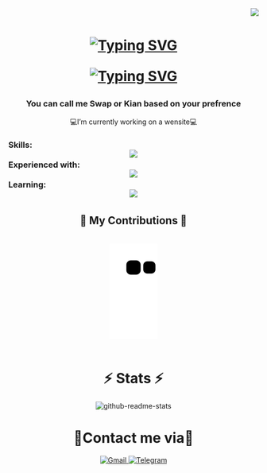 <div align=Right>
  <a href="https://visitorbadge.io/status?path=Swap1019"><img src="https://api.visitorbadge.io/api/visitors?path=Swap1019&label=Views&labelColor=%23f47373&countColor=%2337d67a&style=plastic&labelStyle=upper" /></a>
</div>

<h1 align=Center>
  <a href="https://git.io/typing-svg"><img src="https://readme-typing-svg.herokuapp.com?font=Fugaz+One&size=24&pause=1000&color=F0F70B&center=true&vCenter=true&repeat=false&width=435&lines=A+Sharp+Dev+Wants+To+Be+Full-Stack" alt="Typing SVG" /></a>
	
  <a href="https://git.io/typing-svg"><img src="https://readme-typing-svg.herokuapp.com?font=Roboto&weight=700&size=30&duration=2000&pause=500&color=232BF7&center=true&vCenter=true&width=435&lines=Hi+There+%F0%9F%91%8B;Name's+Kian" alt="Typing SVG" /></a>
</h1>

<div align=Center>
	<h3>
	You can call me Swap or Kian based on your prefrence 
	</h3>
  	💻I’m currently working on a wensite💻
</div>


<h3 align=Left>
  Skills:
    <div align=Center ><img src="https://skillicons.dev/icons?i=python" /></div>
  Experienced with:
		<div align=Center><img src="https://skillicons.dev/icons?i=mysql,redis,html,css,bootstrap" /></div>
  Learning:
		<div align=Center><img src="https://skillicons.dev/icons?i=django" /></div>
</h3>

 <div align="Center">
  <h2>🐍 My Contributions 🐍</h2>
  <br>
  <img alt="snake eating my contributions" src="https://github.com/Swap1019/Swap1019/blob/output/github-contribution-grid-snake2.svg" />
  <br/>
</div>


<br/>

<div align="Center">
	<h1>⚡ Stats ⚡</h1>
	<img alt="github-readme-stats" src="https://github-readme-stats.vercel.app/api?username=swap1019&theme=transparent&show_icons=true" />
</div>

<div align="Center">
	<h1>📱Contact me via📱</h1>
	<a href="mailto:kianjafari660@gmail.com">
		<img alt="Gmail" src="https://img.shields.io/badge/Gmail-D14836?style=for-the-badge&logo=gmail&logoColor=white" />
	</a>
	<a href="https://t.me/Swap1019">
		<img alt="Telegram" src="https://img.shields.io/badge/Telegram-2CA5E0?style=for-the-badge&logo=telegram&logoColor=white" />
	</a>
</div>



